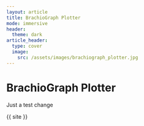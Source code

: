 ```yaml
---
layout: article
title: BrachioGraph Plotter
mode: immersive
header:
  theme: dark
article_header:
  type: cover
  image:
    src: /assets/images/brachiograph_plotter.jpg
---
```


# BrachioGraph Plotter

Just a test change

{{ site }}
